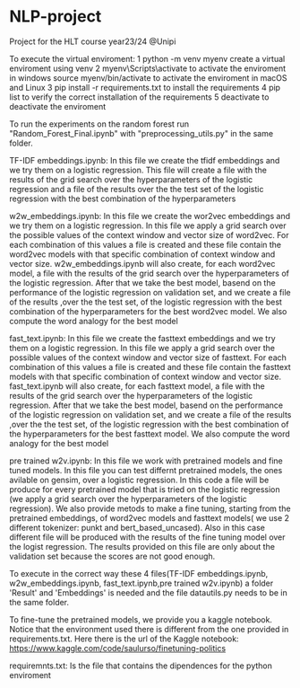 # NLP-project
Project for the HLT course year23/24 @Unipi 

To execute the virtual enviroment:
1 python -m venv myenv  create a virtual enviroment using venv
2 myenv\Scripts\activate to activate the enviroment in windows
  source myenv/bin/activate to activate the enviroment in macOS and Linux
3 pip install -r requirements.txt to install the requirements
4 pip list to verify the correct installation of the requirements
5 deactivate to deactivate the enviroment

To run the experiments on the random forest run "Random_Forest_Final.ipynb" with "preprocessing_utils.py" in the same folder.

TF-IDF embeddings.ipynb: In this file we create the tfidf embeddings and we try them on a logistic regression. This file will create a file with the results of the grid search over the hyperparameters of the logistic regression and a file of the results over the the test set of the logistic regression with the best combination of the hyperparameters

w2w_embeddings.ipynb: In this file we create the wor2vec embeddings and we try them on a logistic regression. In this file we apply a grid search over the possible values of the context window and vector size of word2vec. For each combination of this values a file is created and these file contain the word2vec models with that specific combination of context window and vector size. w2w_embeddings.ipynb will also create, for each word2vec model, a file with the results of the grid search over the hyperparameters of the logistic regression. After that we take the best model, basend on the performance of the logistic regression on validation set, and we create a file of the results ,over the the test set, of the logistic regression with the best combination of the hyperparameters for the best word2vec model. We also compute the word analogy for the best model

fast_text.ipynb: In this file we create the fasttext embeddings and we try them on a logistic regression. In this file we apply a grid search over the possible values of the context window and vector size of fasttext. For each combination of this values a file is created and these file contain the fasttext models with that specific combination of context window and vector size. fast_text.ipynb will also create, for each fasttext model, a file with the results of the grid search over the hyperparameters of the logistic regression. After that we take the best model, basend on the performance of the logistic regression on validation set, and we create a file of the results ,over the the test set, of the logistic regression with the best combination of the hyperparameters for the best fasttext model. We also compute the word analogy for the best model

pre trained w2v.ipynb: In this file we work with pretrained models and fine tuned models. In this file you can test differnt pretrained models, the ones avilable on gensim, over a logistic regression. In this code a file will be produce for every pretrained model that is tried on the logistic regression (we apply a grid search over the hyperparameters of the logistic regression). We also provide metods to make a fine tuning, starting from the pretrained embeddings, of word2vec models and fasttext models( we use 2 different tokenizer: punkt and bert_based_uncased). Also in this case different file will be produced with the results of the fine tuning model over the logist regression. The results provided on this file are only about the validation set because the scores are not good enough.

To execute in the correct way these 4 files(TF-IDF embeddings.ipynb, w2w_embeddings.ipynb, fast_text.ipynb,pre trained w2v.ipynb) a folder 'Result' and 'Embeddings' is needed and the file datautils.py needs to be in the same folder.

To fine-tune  the pretrained models, we provide you a kaggle notebook. Notice that the environment used there is different from the one provided in requirements.txt.
Here there is the url of the Kaggle notebook: https://www.kaggle.com/code/saulurso/finetuning-politics

requiremnts.txt: Is the file that contains the dipendences for the python enviroment
